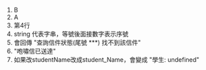 1. B
2. A
3. 第4行
4. string 代表字串，等號後面接數字表示序號
5. 會回傳 "查詢信件狀態(尾號 ***) 找不到該信件"
6. "咆嘯信已送達"
7. 如果改studentName改成student_Name，會變成 "學生: undefined"